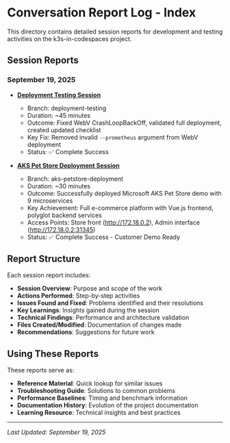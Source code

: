 # Conversation Report Log - Index

This directory contains detailed session reports for development and testing activities on the k3s-in-codespaces project.

## Session Reports

### September 19, 2025

- **[Deployment Testing Session](2025-09-19-deployment-testing-session.md)**
  - Branch: deployment-testing
  - Duration: ~45 minutes
  - Outcome: Fixed WebV CrashLoopBackOff, validated full deployment, created updated checklist
  - Key Fix: Removed invalid `--prometheus` argument from WebV deployment
  - Status: ✅ Complete Success

- **[AKS Pet Store Deployment Session](2025-09-19-aks-petstore-deployment-session.md)**
  - Branch: aks-petstore-deployment
  - Duration: ~30 minutes
  - Outcome: Successfully deployed Microsoft AKS Pet Store demo with 9 microservices
  - Key Achievement: Full e-commerce platform with Vue.js frontend, polyglot backend services
  - Access Points: Store front (http://172.18.0.2), Admin interface (http://172.18.0.2:31345)
  - Status: ✅ Complete Success - Customer Demo Ready

## Report Structure

Each session report includes:
- **Session Overview**: Purpose and scope of the work
- **Actions Performed**: Step-by-step activities
- **Issues Found and Fixed**: Problems identified and their resolutions
- **Key Learnings**: Insights gained during the session
- **Technical Findings**: Performance and architecture validation
- **Files Created/Modified**: Documentation of changes made
- **Recommendations**: Suggestions for future work

## Using These Reports

These reports serve as:
- **Reference Material**: Quick lookup for similar issues
- **Troubleshooting Guide**: Solutions to common problems
- **Performance Baselines**: Timing and benchmark information
- **Documentation History**: Evolution of the project documentation
- **Learning Resource**: Technical insights and best practices

---
*Last Updated: September 19, 2025*
